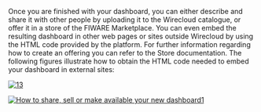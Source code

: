 Once you are finished with your dashboard, you can either describe and
share it with other people by uploading it to the Wirecloud catalogue,
or offer it in a store of the FIWARE Marketplace. You can even embed the
resulting dashboard in other web pages or sites outside Wirecloud by
using the HTML code provided by the platform. For further information
regarding how to create an offering you can refer to the Store
documentation. The following figures illustrate how to obtain the HTML
code needed to embed your dashboard in external sites:

[![13](../uploads/2014/11/13.png)](../uploads/2014/11/13.png)

[![How to share, sell or make available your new
dashboard1](../uploads/2015/04/How-to-share-sell-or-make-available-your-new-dashboard1.png)](../uploads/2015/04/How-to-share-sell-or-make-available-your-new-dashboard1.png)
